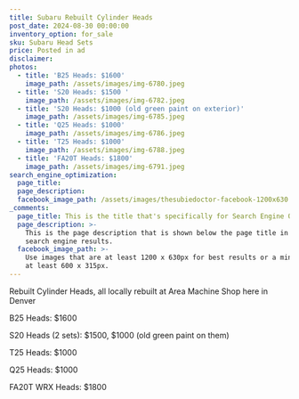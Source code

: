 ```yaml
---
title: Subaru Rebuilt Cylinder Heads
post_date: 2024-08-30 00:00:00
inventory_option: for_sale
sku: Subaru Head Sets
price: Posted in ad
disclaimer:
photos:
  - title: 'B25 Heads: $1600'
    image_path: /assets/images/img-6780.jpeg
  - title: 'S20 Heads: $1500 '
    image_path: /assets/images/img-6782.jpeg
  - title: 'S20 Heads: $1000 (old green paint on exterior)'
    image_path: /assets/images/img-6785.jpeg
  - title: 'Q25 Heads: $1000'
    image_path: /assets/images/img-6786.jpeg
  - title: 'T25 Heads: $1000'
    image_path: /assets/images/img-6788.jpeg
  - title: 'FA20T Heads: $1800'
    image_path: /assets/images/img-6791.jpeg
search_engine_optimization:
  page_title:
  page_description:
  facebook_image_path: /assets/images/thesubiedoctor-facebook-1200x630.png
_comments:
  page_title: This is the title that's specifically for Search Engine Optimization.
  page_description: >-
    This is the page description that is shown below the page title in the
    search engine results.
  facebook_image_path: >-
    Use images that are at least 1200 x 630px for best results or a minimum of
    at least 600 x 315px.
---
```

Rebuilt Cylinder Heads, all locally rebuilt at Area Machine Shop here in Denver

B25 Heads: $1600

S20 Heads (2 sets): $1500, $1000 (old green paint on them)

T25 Heads: $1000

Q25 Heads: $1000

FA20T WRX Heads: $1800

&nbsp;

&nbsp;